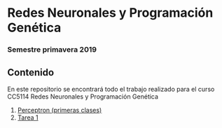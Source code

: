 # Redes Neuronales y Programación Genética
### Semestre primavera 2019

## Contenido

En este repositorio se encontrará todo el trabajo realizado para el curso CC5114 Redes Neuronales y Programación Genética

1. [Perceptron (primeras clases)](Perceptron/Perceptron.md)
2. [Tarea 1](Tarea1/Tarea1.md)